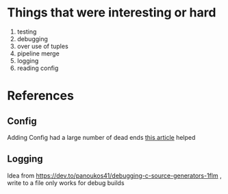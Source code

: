 ﻿# Things that were interesting or hard

1. testing
2. debugging
3. over use of tuples
4. pipeline merge
5. logging
6. reading config

# References

## Config
Adding Config had a large number of dead ends [this article](https://thirty25.com/posts/2022/05/adding-config-to-incremental-generator) helped

## Logging

Idea from https://dev.to/panoukos41/debugging-c-source-generators-1flm , write to a file only works for debug builds
